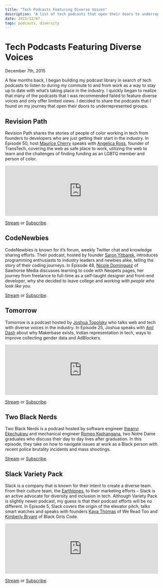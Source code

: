 ```yaml
---
title: "Tech Podcasts Featuring Diverse Voices"
description: "A list of tech podcasts that open their doors to underrepresented groups."
date: 2015/12/07
tags: podcasts, diversity
---
```


# Tech Podcasts Featuring Diverse Voices
<time>December 7th, 2015</time>

A few months back, I began building my podcast library in search of tech podcasts to listen to during my commute to and from work as a way to stay up to date with what’s taking place in the industry. I quickly began to realize that many of the podcasts that I was recommended failed to feature diverse voices and only offer limited views. I decided to share the podcasts that I found on my journey that open their doors to underrepresented groups.

## Revision Path
Revision Path shares the stories of people of color working in tech from founders to developers who are just getting their start in the industry. In Episode 50, host [Maurice Cherry](https://twitter.com/mauricecherry) speaks with [Angelica Ross](https://twitter.com/angelicaross), founder of TransTech, covering the web as safe place to work, utilizing the web to learn and the challenges of finding funding as an LGBTQ member and person of color.

<iframe width="100%" height="166" scrolling="no" frameborder="no" src="https://w.soundcloud.com/player/?url=https%3A//api.soundcloud.com/tracks/173566923&amp;color=ff5500&amp;auto_play=false&amp;hide_related=false&amp;show_comments=true&amp;show_user=true&amp;show_reposts=false"></iframe>

[Stream](https://soundcloud.com/revisionpath/episode-50-angelica-ross) or [Subscribe](https://itunes.apple.com/us/podcast/revision-path/id834173190).

## CodeNewbies
CodeNewbies is known for it’s forum, weekly Twitter chat and knowledge sharing efforts. Their podcast, hosted by founder [Saron Yitbarek](https://twitter.com/saronyitbarek), introduces programming enthusiasts to industry leaders and newbies alike, telling the story of their coding journeys. In Episode 48, [Nicole Dominguez](https://twitter.com/sodevious) of Sawhorse Media discusses learning to code with Neopets pages, her journey from freelance to full-time as a self-taught designer and front-end developer, why she decided to leave college and _working with people who look like you_.

[Stream](http://www.codenewbie.org/podcast/freelance-to-full-time) or [Subscribe](https://itunes.apple.com/us/podcast/codenewbie/id919219256).

## Tomorrow
Tomorrow is a podcast hosted by [Joshua Topolsky](https://twitter.com/joshuatopolsky) who talks web and tech with diverse voices in the industry. In Episode 25, Joshua speaks with [Anil Dash](https://twitter.com/anildash) about why Makerbase exists, Indian representation in tech, ways to improve collecting gender data and AdBlockers.

<iframe width="100%" height="166" scrolling="no" frameborder="no" src="https://w.soundcloud.com/player/?url=https%3A//api.soundcloud.com/tracks/225887758&amp;color=ff5500&amp;auto_play=false&amp;hide_related=false&amp;show_comments=true&amp;show_user=true&amp;show_reposts=false"></iframe>

[Stream](https://soundcloud.com/tomorrowpodcast/episode-25-anil-dash-takes-on-the-fonz) or [Subscribe](http://tomorrowpodcast.com/rss).

## Two Black Nerds
Two Black Nerds is a podcast hosted by software engineer [Iheanyi Ekechukwu](https://twitter.com/kwuchu) and mechanical engineer [Romeo Kwihangana](https://twitter.com/kwiromeo), two Notre Dame graduates who discuss their day to day lives after graduation. In this episode, they take on how to navigate issues at work as a Black person with recent police brutality incidents and mass shootings.

[Stream](http://www.twoblacknerds.com/episodes/15321-being-woke-in-a-tech-office) or [Subscribe](https://itunes.apple.com/us/podcast/two-black-nerds/id980155753).

## Slack Variety Pack
Slack is a company that is known for their intent to create a diverse team. From their culture team, the [Earthtones](https://medium.com/@uxdiogenes/just-a-brown-hand-313db35230c5), to their marketing efforts – Slack is an active advocate for diversity and inclusion in tech. Although Variety Pack is slightly newer podcast, my guess is that their podcast efforts will be no different. In Episode 5, Slack covers the origin of the elevator pitch, talks smart watches and speaks with founders [Kaya Thomas](https://twitter.com/kthomas901) of We Read Too and [Kimberly Bryant](https://twitter.com/6Gems) of Black Girls Code.

<iframe width="100%" height="166" scrolling="no" frameborder="no" src="https://w.soundcloud.com/player/?url=https%3A//api.soundcloud.com/tracks/214561571&amp;color=ff5500&amp;auto_play=false&amp;hide_related=false&amp;show_comments=true&amp;show_user=true&amp;show_reposts=false"></iframe>

[Stream](https://soundcloud.com/slackvarietypack/episode-5-lift-pack) or [Subscribe](https://itunes.apple.com/us/podcast/slack-variety-pack/id993062631).